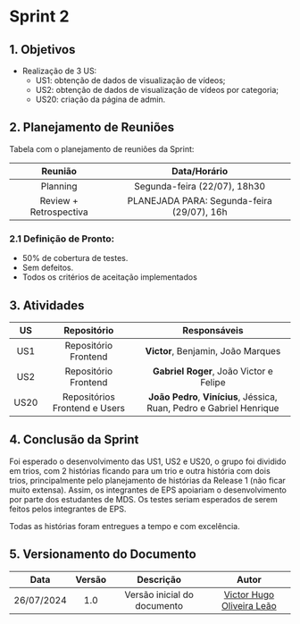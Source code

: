 # Sprint 2

## 1. Objetivos

- Realização de 3 US:
    - US1: obtenção de dados de visualização de vídeos;
    - US2: obtenção de dados de visualização de vídeos por categoria;
    - US20: criação da página de admin.
 
## 2. Planejamento de Reuniões

Tabela com o planejamento de reuniões da Sprint:

| Reunião | Data/Horário |
| :-----: | :----------: |
| Planning | Segunda-feira (22/07), 18h30 |
| Review + Retrospectiva | PLANEJADA PARA: Segunda-feira (29/07), 16h |

### 2.1 Definição de Pronto:
   - 50% de cobertura de testes.
   - Sem defeitos.
   - Todos os critérios de aceitação implementados 

## 3. Atividades

| US | Repositório | Responsáveis |
| :---: | :---------: | :----------: |
| US1 | Repositório Frontend | **Victor**, Benjamin, João Marques |
| US2 | Repositório Frontend | **Gabriel Roger**, João Victor e Felipe |
| US20 | Repositórios Frontend e Users | **João Pedro**, **Vinícius**, Jéssica, Ruan, Pedro e Gabriel Henrique |

## 4. Conclusão da Sprint

Foi esperado o desenvolvimento das US1, US2 e US20, o grupo foi dividido em trios, com 2 histórias ficando para um trio e outra história com dois trios, principalmente pelo planejamento de histórias da Release 1 (não ficar muito extensa). Assim, os integrantes de EPS apoiariam o desenvolvimento por parte dos estudantes de MDS. Os testes seriam esperados de serem feitos pelos integrantes de EPS.

Todas as histórias foram entregues a tempo e com excelência.

## 5. Versionamento do Documento

| Data | Versão | Descrição | Autor |
| :-----: | :-------------: | :---------------: | :-: |
| 26/07/2024 | 1.0 | Versão inicial do documento | [Victor Hugo Oliveira Leão](https://github.com/victorleaoo) |
